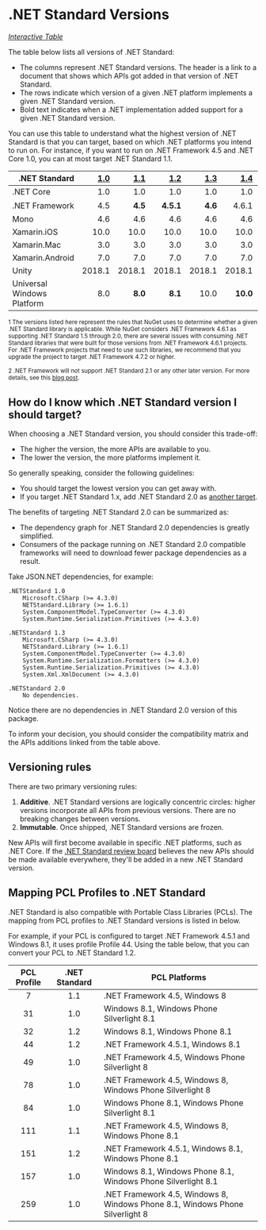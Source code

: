 # .NET Standard Versions

*[Interactive Table](https://dotnet.microsoft.com/platform/dotnet-standard)*

The table below lists all versions of .NET Standard:

* The columns represent .NET Standard versions. The header is a link to a
  document that shows which APIs got added in that version of .NET Standard.
* The rows indicate which version of a given .NET platform implements a given
  .NET Standard version.
* Bold text indicates when a .NET implementation added support for a given .NET
  Standard version.

You can use this table to understand what the highest version of .NET Standard
is that you can target, based on which .NET platforms you intend to run on. For
instance, if you want to run on .NET Framework 4.5 and .NET Core 1.0, you can at
most target .NET Standard 1.1.

|<div align="right">.NET Standard</div>|   [1.0] |   [1.1] |   [1.2] |   [1.3] |   [1.4] |               [1.5] |               [1.6] |                 [2.0] |             [2.1] |
|:-------------------------------------|--------:|--------:|--------:|--------:|--------:|--------------------:|--------------------:|----------------------:|------------------:|
|.NET Core                             |    1.0  |    1.0  |  1.0    |    1.0  |    1.0  |   1.0               | **1.0**             | **2.0**               | **3.0**           |
|.NET Framework                        |    4.5  |  **4.5**|**4.5.1**|  **4.6**|    4.6.1|   4.6.1<sup>1</sup> |   4.6.1<sup>1</sup> | **4.6.1<sup>1</sup>** | *N/A<sup>2</sup>* |
|Mono                                  |    4.6  |    4.6  |  4.6    |    4.6  |    4.6  |   4.6               | **4.6**             | **5.4**               | **6.4**           |
|Xamarin.iOS                           |   10.0  |   10.0  | 10.0    |   10.0  |   10.0  |  10.0               |**10.0**             |**10.14**              | **12.16**         |
|Xamarin.Mac                           |    3.0  |    3.0  |  3.0    |    3.0  |    3.0  |   3.0               | **3.0**             | **3.8**               | **5.16**          |
|Xamarin.Android                       |    7.0  |    7.0  |  7.0    |    7.0  |    7.0  |   7.0               | **7.0**             | **8.0**               | **10.0**          |
|Unity                                 | 2018.1  |  2018.1 |  2018.1 |  2018.1 |  2018.1 |  2018.1             | 2018.1              |**2018.1**             | *TBD*             |
|Universal Windows Platform            |    8.0  |  **8.0**|**8.1**  |   10.0  | **10.0**|  10.0.16299         |  10.0.16299         |**10.0.16299**         | *TBD*             |

<sup>1 The versions listed here represent the rules that NuGet uses to determine
whether a given .NET Standard library is applicable. While NuGet considers .NET
Framework 4.6.1 as supporting .NET Standard 1.5 through 2.0, there are several
issues with consuming .NET Standard libraries that were built for those versions
from .NET Framework 4.6.1 projects. For .NET Framework projects that need to use
such libraries, we recommend that you upgrade the project to target .NET
Framework 4.7.2 or higher.</sup>

<sup>2 .NET Framework will not support .NET Standard 2.1 or any other later
version. For more details, see this [blog post][ns21-post].</sup>

[1.0]: versions/netstandard1.0.md
[1.1]: versions/netstandard1.1.md
[1.2]: versions/netstandard1.2.md
[1.3]: versions/netstandard1.3.md
[1.4]: versions/netstandard1.4.md
[1.5]: versions/netstandard1.5.md
[1.6]: versions/netstandard1.6.md
[2.0]: versions/netstandard2.0.md
[2.1]: versions/netstandard2.1.md
[ns21-post]: https://devblogs.microsoft.com/dotnet/announcing-net-standard-2-1/

## How do I know which .NET Standard version I should target?

When choosing a .NET Standard version, you should consider this trade-off:

* The higher the version, the more APIs are available to you.
* The lower the version, the more platforms implement it.

So generally speaking, consider the following guidelines:

* You should target the lowest version you can get away with.
* If you target .NET Standard 1.x, add .NET Standard 2.0 as [another target][multi-target].

The benefits of targeting .NET Standard 2.0 can be summarized as:

* The dependency graph for .NET Standard 2.0 dependencies is greatly simplified.
* Consumers of the package running on .NET Standard 2.0 compatible frameworks
  will need to download fewer package dependencies as a result.

Take JSON.NET dependencies, for example:

    .NETStandard 1.0
        Microsoft.CSharp (>= 4.3.0)
        NETStandard.Library (>= 1.6.1)
        System.ComponentModel.TypeConverter (>= 4.3.0)
        System.Runtime.Serialization.Primitives (>= 4.3.0)

    .NETStandard 1.3
        Microsoft.CSharp (>= 4.3.0)
        NETStandard.Library (>= 1.6.1)
        System.ComponentModel.TypeConverter (>= 4.3.0)
        System.Runtime.Serialization.Formatters (>= 4.3.0)
        System.Runtime.Serialization.Primitives (>= 4.3.0)
        System.Xml.XmlDocument (>= 4.3.0)

    .NETStandard 2.0
        No dependencies.

Notice there are no dependencies in .NET Standard 2.0 version of this package.

To inform your decision, you should consider the compatibility matrix and the
APIs additions linked from the table above.

[multi-target]: https://docs.microsoft.com/en-us/dotnet/standard/frameworks#how-to-specify-target-frameworks

## Versioning rules

There are two primary versioning rules:

1. **Additive**. .NET Standard versions are logically concentric circles: higher
   versions incorporate all APIs from previous versions. There are no breaking
   changes between versions.
2. **Immutable**. Once shipped, .NET Standard versions are frozen.

New APIs will first become available in specific .NET platforms, such as .NET
Core. If the [.NET Standard review board][netstandard-board] believes the new
APIs should be made available everywhere, they'll be added in a new .NET
Standard version.

[netstandard-board]: governance/README.md#review-board

## Mapping PCL Profiles to .NET Standard

.NET Standard is also compatible with Portable Class Libraries (PCLs). The
mapping from PCL profiles to .NET Standard versions is listed in below.

For example, if your PCL is configured to target .NET Framework 4.5.1 and
Windows 8.1, it uses profile Profile 44. Using the table below, that you can
convert your PCL to .NET Standard 1.2.

| PCL Profile | .NET Standard | PCL Platforms
|:-----------:|:-------------:|------------------------------------------------------------------------------
| 7           | 1.1           | .NET Framework 4.5, Windows 8
| 31          | 1.0           | Windows 8.1, Windows Phone Silverlight 8.1
| 32          | 1.2           | Windows 8.1, Windows Phone 8.1
| 44          | 1.2           | .NET Framework 4.5.1, Windows 8.1
| 49          | 1.0           | .NET Framework 4.5, Windows Phone Silverlight 8
| 78          | 1.0           | .NET Framework 4.5, Windows 8, Windows Phone Silverlight 8
| 84          | 1.0           | Windows Phone 8.1, Windows Phone Silverlight 8.1
| 111         | 1.1           | .NET Framework 4.5, Windows 8, Windows Phone 8.1
| 151         | 1.2           | .NET Framework 4.5.1, Windows 8.1, Windows Phone 8.1
| 157         | 1.0           | Windows 8.1, Windows Phone 8.1, Windows Phone Silverlight 8.1
| 259         | 1.0           | .NET Framework 4.5, Windows 8, Windows Phone 8.1, Windows Phone Silverlight 8
